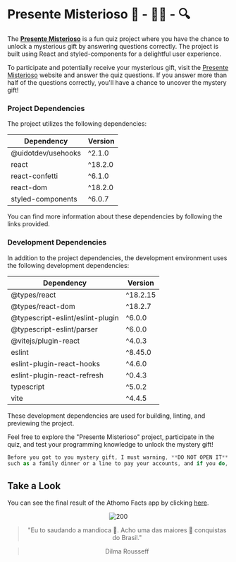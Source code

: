 # Presente Misterioso 🎁 - 🧑‍💻 - 🔍

The **[Presente Misterioso](https://presente-misterioso.netlify.app/)** is a fun quiz project where you have the chance to unlock a mysterious gift by answering questions correctly. The project is built using React and styled-components for a delightful user experience.

To participate and potentially receive your mysterious gift, visit the [Presente Misterioso](https://presente-misterioso.netlify.app/) website and answer the quiz questions. If you answer more than half of the questions correctly, you'll have a chance to uncover the mystery gift!

### Project Dependencies

The project utilizes the following dependencies:

| Dependency                | Version   |
|---------------------------|-----------|
| @uidotdev/usehooks        | ^2.1.0    |
| react                     | ^18.2.0   |
| react-confetti            | ^6.1.0    |
| react-dom                 | ^18.2.0   |
| styled-components         | ^6.0.7    |

You can find more information about these dependencies by following the links provided.

### Development Dependencies

In addition to the project dependencies, the development environment uses the following development dependencies:

| Dependency                          | Version      |
|-------------------------------------|--------------|
| @types/react                        | ^18.2.15     |
| @types/react-dom                    | ^18.2.7      |
| @typescript-eslint/eslint-plugin   | ^6.0.0       |
| @typescript-eslint/parser           | ^6.0.0       |
| @vitejs/plugin-react                | ^4.0.3       |
| eslint                              | ^8.45.0      |
| eslint-plugin-react-hooks           | ^4.6.0       |
| eslint-plugin-react-refresh         | ^0.4.3       |
| typescript                          | ^5.0.2       |
| vite                                | ^4.4.5       |

These development dependencies are used for building, linting, and previewing the project.

Feel free to explore the "Presente Misterioso" project, participate in the quiz, and test your programming knowledge to unlock the mystery gift!

```js
Before you got to you mystery gift, I must warning, **DO NOT OPEN IT** in public environments,
such as a family dinner or a line to pay your accounts, and if you do, use headphones for you own good!! 😅
```

## Take a Look

You can see the final result of the Athomo Facts app by clicking [here](https://presente-misterioso.netlify.app/).

<div align="center">
   
![200](https://github.com/Bumboobee/presente-misterioso/assets/94147847/e9036ed0-8531-4aca-b6bf-e9583beda7d4)

> "Eu to saudando a mandioca 🍆. Acho uma das maiores 📏 conquistas do Brasil." 
  
> Dilma Rousseff

<div \>


